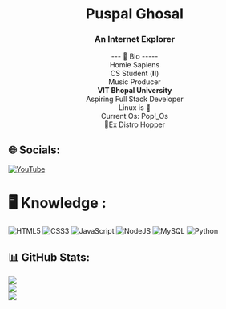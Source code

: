 
<h1 align="center">Puspal Ghosal</h1>
<h3 align="center">An Internet Explorer</h3>

<p align="center">
--- 🧬 Bio  -----<br>
Homie Sapiens<br>CS Student (<b>II</b>)<br>Music Producer<br><b>VIT Bhopal University</b><br>Aspiring Full Stack Developer<br>Linux is 🩵<br>Current Os: Pop!_Os<br>🚩Ex Distro Hopper
</p>

## 🌐 Socials: 
[![YouTube](https://img.shields.io/badge/YouTube-%23FF0000.svg?logo=YouTube&logoColor=white)](https://youtube.com/@underscorebrez)
  
# 🖥️ Knowledge :
![HTML5](https://img.shields.io/badge/html5-%23E34F26.svg?style=for-the-badge&logo=html5&logoColor=white) ![CSS3](https://img.shields.io/badge/css3-%231572B6.svg?style=for-the-badge&logo=css3&logoColor=white) ![JavaScript](https://img.shields.io/badge/javascript-%23323330.svg?style=for-the-badge&logo=javascript&logoColor=%23F7DF1E) ![NodeJS](https://img.shields.io/badge/node.js-6DA55F?style=for-the-badge&logo=node.js&logoColor=white) ![MySQL](https://img.shields.io/badge/mysql-4479A1.svg?style=for-the-badge&logo=mysql&logoColor=white) ![Python](https://img.shields.io/badge/python-3670A0?style=for-the-badge&logo=python&logoColor=ffdd54) 

## 📊 GitHub Stats:
![](https://github-readme-stats.vercel.app/api?username=underscorebrez&theme=tokyonight&hide_border=false&include_all_commits=false&count_private=false)<br/>
![](https://github-readme-streak-stats.herokuapp.com/?user=underscorebrez&theme=tokyonight&hide_border=false)<br/>
![](https://github-readme-stats.vercel.app/api/top-langs/?username=underscorebrez&theme=tokyonight&hide_border=false&include_all_commits=false&count_private=false&layout=compact)

